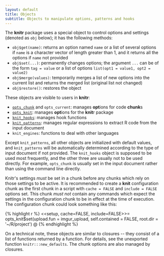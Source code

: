 ```yaml
---
layout: default
title: Objects
subtitle: Objects to manipulate options, patterns and hooks
---
```


The **knitr** package uses a special object to control options and settings (denoted as `obj` below); it has the following methods:

- `obj$get(name)`: returns an option named `name` or a list of several options if `name` is a character vector of length greater than 1, and it returns all the options if `name` not provided
- `obj$set(...)`: permanently changes options; the argument `...` can be of the form `tag = value` or a list of options `list(opt1 = value1, opt2 = value2)`
- `obj$merge(values)`: temporarily merges a list of new options into the current list and returns the merged list (original list not changed)
- `obj$restore()`: restores the object

These objects are visible to users in **knitr**:

- [`opts_chunk`](options#chunk_options) and `opts_current`: manages **opt**ions for code **chunk**s
- [`opts_knit`](options#package_options): manages **opt**ions for the **knit**r package
- [`knit_hooks`](hooks): manages hook functions
- [`knit_patterns`](patterns): manages regular expressions to extract R code from the input document
- `knit_engines`: functions to deal with other languages

Except `knit_patterns`, all other objects are initialized with default values, and `knit_patterns` will be automatically determined according to the type of input document if not provided. The `knit_hooks` object is supposed to be used most frequently, and the other three are usually not to be used directly. For example, `opts_chunk` is usually set in the input document rather than using the command line directly.

Knitr's settings _must_ be set in a chunk before any chunks which rely
on those settings to be active. It is recommended to create a **knit**
configuration chunk as the first chunk in a script with `cache =
FALSE` and `include = FALSE` options set. This chunk _must not_ contain
any commands which expect the settings in the configuration chunk to
be in effect at the time of execution. The configuration chunk could
look something like this:

{% highlight r %}
<<setup, cache=FALSE, include=FALSE>>=
opts_knit$set(upload.fun = imgur_upload, self.contained = FALSE,
              root.dir = '~/R/project')
@
{% endhighlight %}

On a technical note, these objects are similar to closures -- they
consist of a list of functions returned by a function. For details,
see the unexported function `knitr:::new_defaults`. The chunk options
are also managed by closures.
